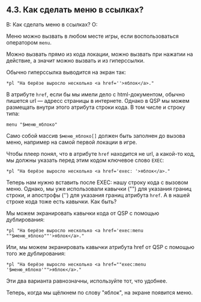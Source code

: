 ## 4.3. Как сделать меню в ссылках?
<!-- [:faq_04_03] -->
В: Как сделать меню в ссылках?
О:

Меню можно вызвать в любом месте игры, если воспользоваться оператором `menu`.

Можно вызвать прямо из кода локации, можно вызвать при нажатии на действие, а значит можно вызвать и из гиперссылки.

Обычно гиперссылка выводится на экран так:
```qsp
*pl "На берёзе выросло несколько <a href=''>яблок</a>."
```
В атрибуте `href`, если бы мы имели дело с html-документом, обычно пишется url — адресс страницы в интернете. Однако в QSP мы можем размещать внутри этого атрибута строки кода. В том числе и строку типа:
```qsp
menu "$меню_яблоко"
```
Само собой массив `$меню_яблоко[]` должен быть заполнен до вызова меню, например на самой первой локации в игре.

Чтобы плеер понял, что в атрибуте `href` находится не url, а какой-то код, мы должны указать перед этим кодом ключевое слово `EXEC`:
```qsp
*pl "На берёзе выросло несколько <a href='exec: '>яблок</a>."
```
Теперь нам нужно вставить после EXEC: нашу строку кода с вызовом меню. Однако, мы уже использовали кавычки ("") для указания границ строки, и апострофы ('') для указания границ атрибута `href`. А в нашей строке кода тоже есть кавычки. Как быть?

Мы можем экранировать кавычки кода от QSP с помощью дублирования:
```qsp
*pl "На берёзе выросло несколько <a href='exec:menu ""$меню_яблоко""'>яблок</a>."
```
Или, мы можем экранировать кавычки атрибута href от QSP с помощью того же дублирования:
```qsp
*pl "На берёзе выросло несколько <a href=""exec:menu '$меню_яблоко'"">яблок</a>."
```
Эти два варианта равнозначны, используйте тот, что удобнее.

Теперь, когда мы щёлкнем по слову "яблок", на экране появится меню.
